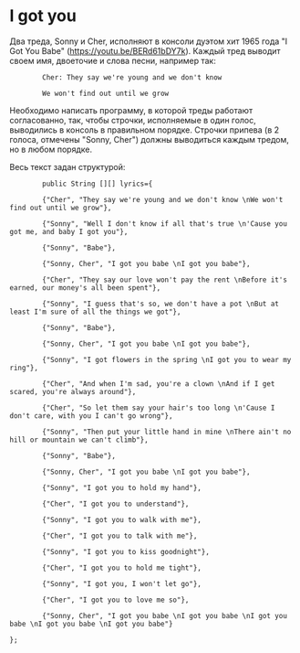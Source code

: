 # I got you
Два треда, Sonny и Cher, исполняют в консоли дуэтом хит 1965 года "I Got You Babe" (https://youtu.be/BERd61bDY7k). Каждый тред выводит своем имя, двоеточие и слова песни, например так:

            Cher: They say we're young and we don't know

            We won't find out until we grow


Необходимо написать программу, в которой треды работают согласованно, так, чтобы строчки, исполняемые в один голос, выводились в консоль в правильном порядке. Строчки припева (в 2 голоса, отмечены "Sonny, Cher") должны выводиться каждым тредом, но в любом порядке.

Весь текст задан структурой:

            public String [][] lyrics={

            {"Cher", "They say we're young and we don't know \nWe won't find out until we grow"},
            
            {"Sonny", "Well I don't know if all that's true \n'Cause you got me, and baby I got you"},
            
            {"Sonny", "Babe"},
            
            {"Sonny, Cher", "I got you babe \nI got you babe"},
            
            {"Cher", "They say our love won't pay the rent \nBefore it's earned, our money's all been spent"},
            
            {"Sonny", "I guess that's so, we don't have a pot \nBut at least I'm sure of all the things we got"},
            
            {"Sonny", "Babe"},
            
            {"Sonny, Cher", "I got you babe \nI got you babe"},
            
            {"Sonny", "I got flowers in the spring \nI got you to wear my ring"},
            
            {"Cher", "And when I'm sad, you're a clown \nAnd if I get scared, you're always around"},
            
            {"Cher", "So let them say your hair's too long \n'Cause I don't care, with you I can't go wrong"},
            
            {"Sonny", "Then put your little hand in mine \nThere ain't no hill or mountain we can't climb"},
           
            {"Sonny", "Babe"},
            
            {"Sonny, Cher", "I got you babe \nI got you babe"},
            
            {"Sonny", "I got you to hold my hand"},
            
            {"Cher", "I got you to understand"},
            
            {"Sonny", "I got you to walk with me"},
            
            {"Cher", "I got you to talk with me"},
            
            {"Sonny", "I got you to kiss goodnight"},
            
            {"Cher", "I got you to hold me tight"},
            
            {"Sonny", "I got you, I won't let go"},
            
            {"Cher", "I got you to love me so"},
            
            {"Sonny, Cher", "I got you babe \nI got you babe \nI got you babe \nI got you babe \nI got you babe"}

    };
    
